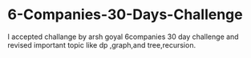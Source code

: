# 6-Companies-30-Days-Challenge
I accepted challange by arsh goyal 6companies 30 day challenge and revised important topic like dp ,graph,and tree,recursion. 
